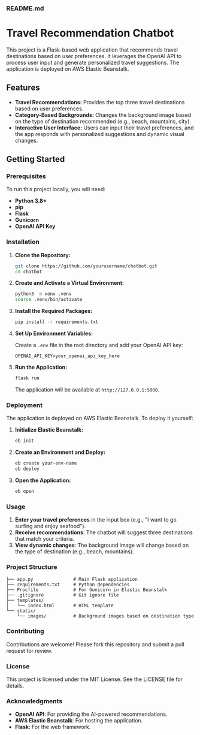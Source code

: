 
### README.md

# Travel Recommendation Chatbot

This project is a Flask-based web application that recommends travel destinations based on user preferences. It leverages the OpenAI API to process user input and generate personalized travel suggestions. The application is deployed on AWS Elastic Beanstalk.

## Features

- **Travel Recommendations:** Provides the top three travel destinations based on user preferences.
- **Category-Based Backgrounds:** Changes the background image based on the type of destination recommended (e.g., beach, mountains, city).
- **Interactive User Interface:** Users can input their travel preferences, and the app responds with personalized suggestions and dynamic visual changes.

## Getting Started

### Prerequisites

To run this project locally, you will need:

- **Python 3.8+**
- **pip**
- **Flask**
- **Gunicorn**
- **OpenAI API Key**

### Installation

1. **Clone the Repository:**

   ```bash
   git clone https://github.com/yourusername/chatbot.git
   cd chatbot
   ```

2. **Create and Activate a Virtual Environment:**

   ```bash
   python3 -m venv .venv
   source .venv/bin/activate
   ```

3. **Install the Required Packages:**

   ```bash
   pip install -r requirements.txt
   ```

4. **Set Up Environment Variables:**

   Create a `.env` file in the root directory and add your OpenAI API key:

   ```plaintext
   OPENAI_API_KEY=your_openai_api_key_here
   ```

5. **Run the Application:**

   ```bash
   flask run
   ```

   The application will be available at `http://127.0.0.1:5000`.

### Deployment

The application is deployed on AWS Elastic Beanstalk. To deploy it yourself:

1. **Initialize Elastic Beanstalk:**

   ```bash
   eb init
   ```

2. **Create an Environment and Deploy:**

   ```bash
   eb create your-env-name
   eb deploy
   ```

3. **Open the Application:**

   ```bash
   eb open
   ```

### Usage

1. **Enter your travel preferences** in the input box (e.g., "I want to go surfing and enjoy seafood").
2. **Receive recommendations**: The chatbot will suggest three destinations that match your criteria.
3. **View dynamic changes**: The background image will change based on the type of destination (e.g., beach, mountains).

### Project Structure

```
├── app.py               # Main Flask application
├── requirements.txt     # Python dependencies
├── Procfile             # For Gunicorn in Elastic Beanstalk
├── .gitignore           # Git ignore file
├── templates/
│   └── index.html       # HTML template
└── static/
    └── images/          # Background images based on destination type
```

### Contributing

Contributions are welcome! Please fork this repository and submit a pull request for review.

### License

This project is licensed under the MIT License. See the LICENSE file for details.

### Acknowledgments

- **OpenAI API**: For providing the AI-powered recommendations.
- **AWS Elastic Beanstalk**: For hosting the application.
- **Flask**: For the web framework.


```
